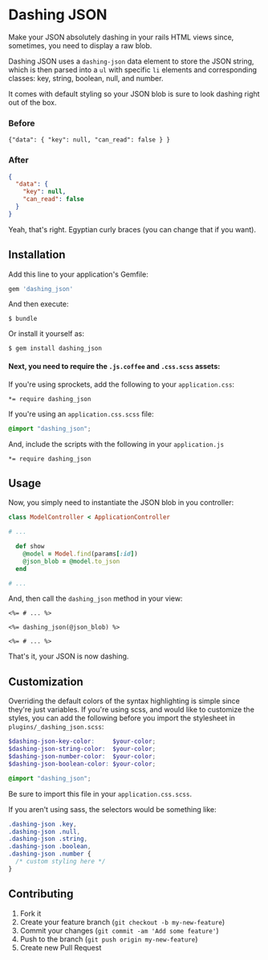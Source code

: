 # Dashing JSON

Make your JSON absolutely dashing in your rails HTML views since, sometimes, you need to display a raw blob.

Dashing JSON uses a `dashing-json` data element to store the JSON string, which is then parsed into a `ul` with specific `li` elements and corresponding classes: key, string, boolean, null, and number.

It comes with default styling so your JSON blob is sure to look dashing right out of the box.

### Before

```
{"data": { "key": null, "can_read": false } }
```

### After

```json
{
  "data": {
    "key": null,
    "can_read": false
  }
}
```

Yeah, that's right. Egyptian curly braces (you can change that if you want).

## Installation

Add this line to your application's Gemfile:

```ruby
gem 'dashing_json'
```

And then execute:

    $ bundle

Or install it yourself as:

    $ gem install dashing_json

#### Next, you need to require the `.js.coffee` and `.css.scss` assets:

If you're using sprockets, add the following to your `application.css`:

    *= require dashing_json

If you're using an `application.css.scss` file:

```scss
@import "dashing_json";
```

And, include the scripts with the following in your `application.js`

    *= require dashing_json

## Usage

Now, you simply need to instantiate the JSON blob in you controller:

```ruby
class ModelController < ApplicationController

# ...

  def show
    @model = Model.find(params[:id])
    @json_blob = @model.to_json
  end

# ...
```

And, then call the `dashing_json` method in your view:

```erb
<%= # ... %>

<%= dashing_json(@json_blob) %>

<%= # ... %>
```

That's it, your JSON is now dashing.

## Customization

Overriding the default colors of the syntax highlighting is simple since they're just variables. If you're using scss, and would like to customize the styles, you can add the following before you import the stylesheet in `plugins/_dashing_json.scss`:

```scss
$dashing-json-key-color:     $your-color;
$dashing-json-string-color:  $your-color;
$dashing-json-number-color:  $your-color;
$dashing-json-boolean-color: $your-color;

@import "dashing_json";
```

Be sure to import this file in your `application.css.scss`.

If you aren't using sass, the selectors would be something like: 

```css
.dashing-json .key,
.dashing-json .null,
.dashing-json .string,
.dashing-json .boolean,
.dashing-json .number {
  /* custom styling here */
}
```

## Contributing

1. Fork it
2. Create your feature branch (`git checkout -b my-new-feature`)
3. Commit your changes (`git commit -am 'Add some feature'`)
4. Push to the branch (`git push origin my-new-feature`)
5. Create new Pull Request
